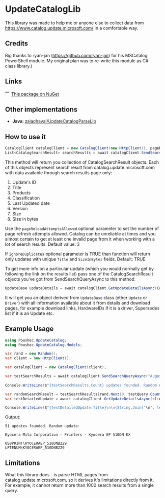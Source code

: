 # UpdateCatalogLib

This library was made to help me or anyone else to collect data from https://www.catalog.update.microsoft.com/ in a comfortable way.

## Credits

Big thanks to ryan-jan (https://github.com/ryan-jan) for his MSCatalog PowerShell module. My original plan was to re-write this module as C# class library.)

## Links 

<img src="https://upload.wikimedia.org/wikipedia/commons/2/25/NuGet_project_logo.svg" alt= “” width="16" height="16"> [This package on NuGet](https://www.nuget.org/packages/UpdateCatalogLib/)

## Other implementations

- **Java**: [zaladhaval/UpdateCatalogParseLib](https://github.com/zaladhaval/UpdateCatalogParseLib)

## How to use it

``` C#
CatalogClient catalogClient = new CatalogClient(new HttpClient(), pageReloadAttemptsAllowed = 3);
List<CatalogSearchResult> searchResults = await catalogClient.SendSearchQueryAsync("SQL Server 2019", ignoreDuplicates = true);
```
This method will return you collection of CatalogSearchResult objects. Each of this objects represent search result from catalog.update.microsoft.com with data available through
search results page only: 

1. Update's ID
2. Title
3. Products
4. Classification
5. Last Updated date
6. Version
7. Size
8. Size in bytes

Use the `pageReloadAttemptsAllowed` optional parameter to set the number of page refresh attempts allowed. Catalog can be unreliable at times and you almost certain to get at least one invalid page from it when working with a lot of search results. Default value: 3 

If `ignoreDuplicates` optional parameter is TRUE than function will return only updates with unique `Title` and `SizeInBytes` fields. Default: TRUE

To get more info on a particular update (which you would normally get by following the link on the results list) pass one of the CatalogSearchResult objects you've got from SendSearchQueryAsync to this method: 

``` C#
UpdateBase updateDetails = await catalogClient.GetUpdateDetailsAsync(CatalogSearchResult searchResult)
```

It will get you an object derived from `UpdateBase` class (ether `Update` or `Driver`) with all information available about it from details and download pages, for example download links, HardwareIDs if it is a driver, Supersedes list if it is an Update etc. 

## Example Usage

``` C#
using Poushec.UpdateCatalog;
using Poushec.UpdateCatalog.Models;

var rand = new Random();
var client = new HttpClient();

var catalogClient = new CatalogClient(client);

var testSearchResults = await catalogClient.SendSearchQueryAsync("August 2021 Drivers", false);
            
Console.WriteLine($"{testSearchResults.Count} updates founded. Random update:\n");

var randomSearchResult = testSearchResults[rand.Next(0, testQuery.Count)];
var testDetailedUpdate = await catalogClient.GetUpdateDetailsAsync(client, randomSearchResult) as Driver; //We're probably won't find anything but drivers by this query)

Console.WriteLine($"{testDetailedUpdate.Title}\n\n{String.Join("\n", testDetailedUpdate.HardwareIDs)}");
```

Output: 

```
51 updates founded. Random update:

Kyocera Mita Corporation - Printers - Kyocera EP 510DN KX

USBPRINT\KYOCERAEP_510DNB229
LPTENUM\KYOCERAEP_510DNB229
```

## Limitations

What this library does - is parse HTML pages from catalog.update.microsoft.com, so it derives it's limitations directly from it. For example, it cannot return more than 1000 search results from a single query.
